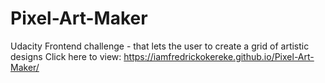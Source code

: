 # Pixel-Art-Maker
Udacity Frontend challenge - that lets the user to create a grid of  artistic designs
Click here to view: https://iamfredrickokereke.github.io/Pixel-Art-Maker/
